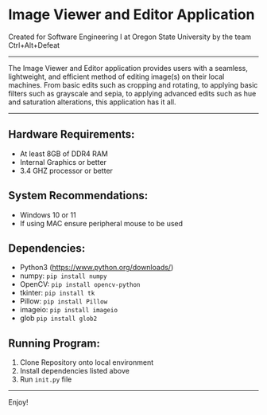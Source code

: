 # Image Viewer and Editor Application

Created for Software Engineering I at Oregon State University by the team Ctrl+Alt+Defeat

____________________________________________________________________________________________

The Image Viewer and Editor application provides users with a seamless, lightweight, and efficient method of editing image(s) on their local machines. From basic edits such as cropping and rotating, to applying basic filters such as grayscale and sepia, to applying advanced edits such as hue and saturation alterations, this application has it all.

____________________________________________________________________________________________

## Hardware Requirements:

- At least 8GB of DDR4 RAM
- Internal Graphics or better
- 3.4 GHZ processor or better

## System Recommendations:

- Windows 10 or 11
- If using MAC ensure peripheral mouse to be used

## Dependencies:

- Python3 (https://www.python.org/downloads/)
- numpy: ```pip install numpy```
- OpenCV: ```pip install opencv-python```
- tkinter: ```pip install tk```
- Pillow: ```pip install Pillow```
- imageio: ```pip install imageio```
- glob ```pip install glob2```


## Running Program:

1. Clone Repository onto local environment
2. Install dependencies listed above
3. Run `init.py` file

____________________________________________________________________________________________

Enjoy!




